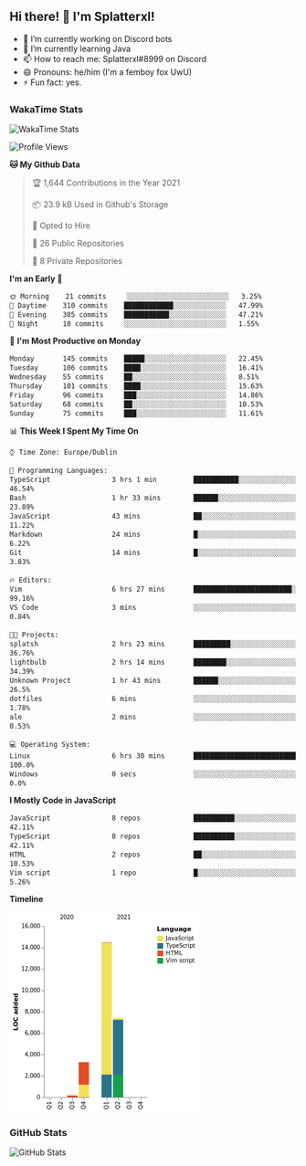 ## Hi there! 👋 I'm Splatterxl!

- 🔭 I’m currently working on Discord bots
- 🌱 I’m currently learning Java
- 📫 How to reach me: Splatterxl#8999 on Discord
- 😄 Pronouns: he/him (I'm a femboy fox UwU)
- ⚡ Fun fact: yes.

### WakaTime Stats
![WakaTime Stats](https://wakatime.com/share/@Splatterxl/3171b454-6d7f-4cf9-91d7-768613f3b8c2.svg)
<!--START_SECTION:waka-->
![Profile Views](http://img.shields.io/badge/Profile%20Views-19-blue)

**🐱 My Github Data** 

> 🏆 1,644 Contributions in the Year 2021
 > 
> 📦 23.9 kB Used in Github's Storage 
 > 
> 💼 Opted to Hire
 > 
> 📜 26 Public Repositories 
 > 
> 🔑 8 Private Repositories  
 > 
**I'm an Early 🐤** 

```text
🌞 Morning    21 commits     ░░░░░░░░░░░░░░░░░░░░░░░░░   3.25% 
🌆 Daytime    310 commits    ████████████░░░░░░░░░░░░░   47.99% 
🌃 Evening    305 commits    ███████████░░░░░░░░░░░░░░   47.21% 
🌙 Night      10 commits     ░░░░░░░░░░░░░░░░░░░░░░░░░   1.55%

```
📅 **I'm Most Productive on Monday** 

```text
Monday       145 commits    █████░░░░░░░░░░░░░░░░░░░░   22.45% 
Tuesday      106 commits    ████░░░░░░░░░░░░░░░░░░░░░   16.41% 
Wednesday    55 commits     ██░░░░░░░░░░░░░░░░░░░░░░░   8.51% 
Thursday     101 commits    ████░░░░░░░░░░░░░░░░░░░░░   15.63% 
Friday       96 commits     ███░░░░░░░░░░░░░░░░░░░░░░   14.86% 
Saturday     68 commits     ██░░░░░░░░░░░░░░░░░░░░░░░   10.53% 
Sunday       75 commits     ███░░░░░░░░░░░░░░░░░░░░░░   11.61%

```


📊 **This Week I Spent My Time On** 

```text
⌚︎ Time Zone: Europe/Dublin

💬 Programming Languages: 
TypeScript               3 hrs 1 min         ███████████░░░░░░░░░░░░░░   46.54% 
Bash                     1 hr 33 mins        ██████░░░░░░░░░░░░░░░░░░░   23.89% 
JavaScript               43 mins             ██░░░░░░░░░░░░░░░░░░░░░░░   11.22% 
Markdown                 24 mins             █░░░░░░░░░░░░░░░░░░░░░░░░   6.22% 
Git                      14 mins             █░░░░░░░░░░░░░░░░░░░░░░░░   3.83%

🔥 Editors: 
Vim                      6 hrs 27 mins       ████████████████████████░   99.16% 
VS Code                  3 mins              ░░░░░░░░░░░░░░░░░░░░░░░░░   0.84%

🐱‍💻 Projects: 
splatsh                  2 hrs 23 mins       █████████░░░░░░░░░░░░░░░░   36.76% 
lightbulb                2 hrs 14 mins       ████████░░░░░░░░░░░░░░░░░   34.39% 
Unknown Project          1 hr 43 mins        ██████░░░░░░░░░░░░░░░░░░░   26.5% 
dotfiles                 6 mins              ░░░░░░░░░░░░░░░░░░░░░░░░░   1.78% 
ale                      2 mins              ░░░░░░░░░░░░░░░░░░░░░░░░░   0.53%

💻 Operating System: 
Linux                    6 hrs 30 mins       █████████████████████████   100.0% 
Windows                  0 secs              ░░░░░░░░░░░░░░░░░░░░░░░░░   0.0%

```

**I Mostly Code in JavaScript** 

```text
JavaScript               8 repos             ██████████░░░░░░░░░░░░░░░   42.11% 
TypeScript               8 repos             ██████████░░░░░░░░░░░░░░░   42.11% 
HTML                     2 repos             ██░░░░░░░░░░░░░░░░░░░░░░░   10.53% 
Vim script               1 repo              █░░░░░░░░░░░░░░░░░░░░░░░░   5.26%

```


**Timeline**

![Chart not found](https://raw.githubusercontent.com/nearlySplat/nearlySplat/master/charts/bar_graph.png) 


<!--END_SECTION:waka-->


### GitHub Stats
![GitHub Stats](https://github-readme-stats.vercel.app/api?username=nearlySplat&count_private=true&show_icons=true&theme=dark)

